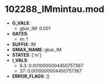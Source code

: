 # 102288_IMmintau.mod

- **G_VALS**:
  - gbar_IM: 0.001
- **GATES**:
  - m: 1
- **SUFFIX**: IM
- **GMAX_NAME**: gbar_IM
- **STATES**: ['m']
- **I_VALS**:
  - 6.3: 0.0010000004450757367
  - 37: 0.0010000004450757367
- **ERROR_FLAGS**: []
